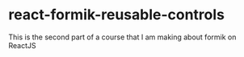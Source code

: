 # react-formik-reusable-controls
This is the second part of a course that I am making about formik on ReactJS 
